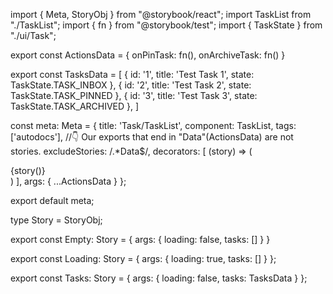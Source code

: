 import { Meta, StoryObj } from "@storybook/react";
import TaskList from "./TaskList";
import { fn } from "@storybook/test";
import { TaskState } from "./ui/Task";

export const ActionsData = {
    onPinTask: fn(),
    onArchiveTask: fn()
}

export const TasksData = [
    { id: '1', title: 'Test Task 1', state: TaskState.TASK_INBOX },
    { id: '2', title: 'Test Task 2', state: TaskState.TASK_PINNED },
    { id: '3', title: 'Test Task 3', state: TaskState.TASK_ARCHIVED },
]

const meta: Meta<typeof TaskList> = {
    title: 'Task/TaskList',
    component: TaskList,
    tags: ['autodocs'],
    //👇 Our exports that end in "Data"(ActionsData) are not stories.
    excludeStories: /.*Data$/,
    decorators: [
        (story) => (
            <div className="bg-blue-400 p-8">
                {story()}
            </div>
        )
    ],
    args: {
        ...ActionsData
    }
};

export default meta;

type Story = StoryObj<typeof TaskList>;

export const Empty: Story = {
    args: {
        loading: false,
        tasks: []
    }
}

export const Loading: Story = {
    args: {
        loading: true,
        tasks: []
    }
};

export const Tasks: Story = {
    args: {
        loading: false,
        tasks: TasksData
    }
};
